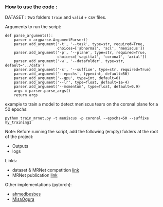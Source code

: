 ### How to use the code : 

DATASET : two folders `train` and `valid` + csv files.

Arguments to run the script:
```
def parse_arguments():
    parser = argparse.ArgumentParser()
    parser.add_argument('-t', '--task', type=str, required=True,
                        choices=['abnormal', 'acl', 'meniscus'])
    parser.add_argument('-p', '--plane', type=str, required=True,
                        choices=['sagittal', 'coronal', 'axial'])
    parser.add_argument('-w', '--datafolder', type=str, default='../data')
    parser.add_argument('-s', '--suffixe', type=str, required=True)
    parser.add_argument('--epochs', type=int, default=50)
    parser.add_argument('--gpu', type=int, default=0)
    parser.add_argument('--lr', type=float, default=1e-4)
    parser.add_argument('--momentum', type=float, default=0.9)
    args = parser.parse_args()
    return args
```

example to train a model to detect meniscus tears on the coronal plane for a 50 epochs:

`python train_mrnet.py -t meniscus -p coronal --epochs=50 --suffixe my_training1`

Note: Before running the script, add the following (empty) folders at the root of the project:
- Outputs
- logs

Links:
* dataset & MRNet competition [link](https://stanfordmlgroup.github.io/competitions/mrnet/)
* MRNet publication [link](https://journals.plos.org/plosmedicine/article?id=10.1371/journal.pmed.1002699#sec007)

Other implementations (pytorch):
* [ahmedbesbes](https://github.com/ahmedbesbes/mrnet)
* [MisaOgura](https://github.com/MisaOgura/MRNet)
